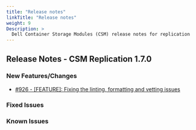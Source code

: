 ```yaml
---
title: "Release notes"
linkTitle: "Release notes"
weight: 9
Description: >
  Dell Container Storage Modules (CSM) release notes for replication
---
```


## Release Notes - CSM Replication 1.7.0










### New Features/Changes

- [#926 - [FEATURE]: Fixing the linting, formatting and vetting issues](https://github.com/dell/csm/issues/926)

### Fixed Issues


### Known Issues
